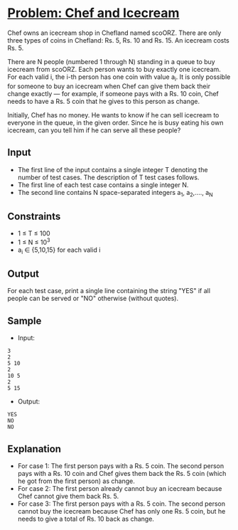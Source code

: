 # [Problem: Chef and Icecream](https://www.codechef.com/problems/CHFICRM)

Chef owns an icecream shop in Chefland named scoORZ. There are only three types of coins in Chefland: Rs. 5, Rs. 10 and Rs. 15. An icecream costs Rs. 5.

There are N people (numbered 1 through N) standing in a queue to buy icecream from scoORZ. Each person wants to buy exactly one icecream. For each valid i, the i-th person has one coin with value a<sub>i</sub>. It is only possible for someone to buy an icecream when Chef can give them back their change exactly ― for example, if someone pays with a Rs. 10 coin, Chef needs to have a Rs. 5 coin that he gives to this person as change.

Initially, Chef has no money. He wants to know if he can sell icecream to everyone in the queue, in the given order. Since he is busy eating his own icecream, can you tell him if he can serve all these people?

## Input

- The first line of the input contains a single integer T denoting the number of test cases. The description of T test cases follows.
- The first line of each test case contains a single integer N.
- The second line contains N space-separated integers a<sub>1</sub>, a<sub>2</sub>,...., a<sub>N</sub>
​
## Constraints

- 1 ≤ T ≤ 100
- 1 ≤ N ≤ 10<sup>3</sup>
- a<sub>i</sub> ∈ {5,10,15} for each valid i

## Output

For each test case, print a single line containing the string "YES" if all people can be served or "NO" otherwise (without quotes).

## Sample

- Input:
```
3
2
5 10
2
10 5
2
5 15
```

- Output:
```
YES
NO
NO
```

## Explanation

- For case 1:  The first person pays with a Rs. 5 coin. The second person pays with a Rs. 10 coin and Chef gives them back the Rs. 5 coin (which he got from the first person) as change.
- For case 2: The first person already cannot buy an icecream because Chef cannot give them back Rs. 5.
- For case 3: The first person pays with a Rs. 5 coin. The second person cannot buy the icecream because Chef has only one Rs. 5 coin, but he needs to give a total of Rs. 10 back as change.
